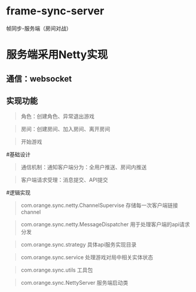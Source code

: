 # frame-sync-server
帧同步-服务端（房间对战）
# 服务端采用Netty实现
## 通信：websocket
## 实现功能
> 角色：创建角色、异常退出游戏

> 房间：创建房间、加入房间、离开房间

> 开始游戏

#基础设计
>通信机制：通知客户端分为：全用户推送、房间内推送

>客户端请求受理：消息提交、API提交

#逻辑实现
> com.orange.sync.netty.ChannelSupervise 存储每一次客户端链接channel 

> com.orange.sync.netty.MessageDispatcher 用于处理客户端的api请求分发

> com.orange.sync.strategy 具体api服务实现目录

> com.orange.sync.service  处理游戏对局中相关实体状态

> com.orange.sync.utils 工具包 

> com.orange.sync.NettyServer 服务端启动类
